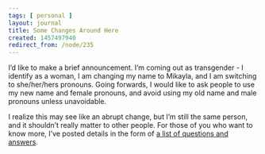 ```yaml
---
tags: [ personal ]
layout: journal
title: Some Changes Around Here
created: 1457497940
redirect_from: /node/235
---
```

I’d like to make a brief announcement. I’m coming out as transgender - I identify as a woman, I am changing my name to Mikayla, and I am switching to she/her/hers pronouns.<!--break--> Going forwards, I would like to ask people to use my new name and female pronouns, and avoid using my old name and male pronouns unless unavoidable.

I realize this may see like an abrupt change, but I’m still the same person, and it shouldn’t really matter to other people. For those of you who want to know more, I’ve posted details in the form of <a href="/coming-out" rel="nofollow">a list of questions and answers</a>.
